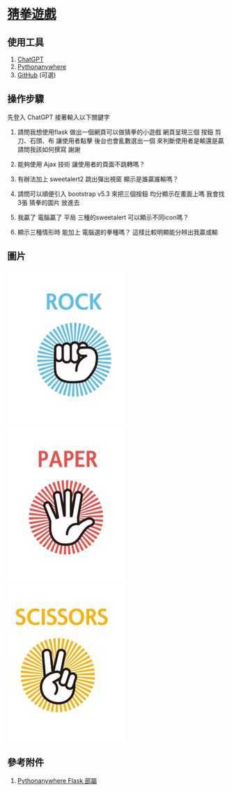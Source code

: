 # [猜拳遊戲](https://yuwei0531.pythonanywhere.com/)

## 使用工具
1. [ChatGPT](https://developers.line.biz/zh-hant/)
2. [Pythonanywhere](https://www.pythonanywhere.com/)
3. [GitHub](https://github.com/) (可選)

## 操作步驟
先登入 ChatGPT 接著輸入以下關鍵字
1. 請問我想使用flask 做出一個網頁可以做猜拳的小遊戲
網頁呈現三個 按鈕 剪刀、石頭、布 讓使用者點擊
後台也會亂數選出一個 來判斷使用者是輸還是贏
請問我該如何撰寫 謝謝

2. 能夠使用 Ajax 技術 讓使用者的頁面不跳轉嗎？

3. 有辦法加上 sweetalert2 跳出彈出視窗 顯示是誰贏誰輸嗎？

4. 請問可以順便引入 bootstrap v5.3 來把三個按鈕 均分顯示在畫面上嗎 我會找3張 猜拳的圖片 放進去

5. 我贏了 電腦贏了 平局 三種的sweetalert 可以顯示不同icon嗎？

6. 顯示三種情形時 能加上 電腦選的拳種嗎？ 這樣比較明顯能分辨出我贏或輸

## 圖片

<img src="static/ROCK.jpg" alt="石頭" width="270">
<img src="static/PAPER.jpg" alt="石頭" width="270">
<img src="static/SCISSORS.jpg" alt="石頭" width="270">



## 參考附件
1. [Pythonanywhere Flask 部屬](https://www.youtube.com/watch?v=-1KqfigrL4E&ab_channel=%E8%98%87%E9%9F%8B%E6%96%87)
